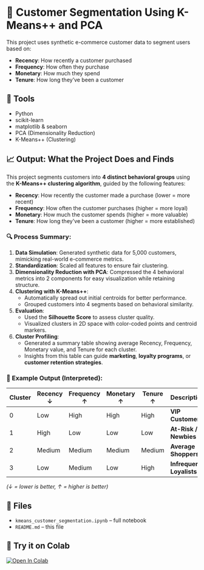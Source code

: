 
# 🧠 Customer Segmentation Using K-Means++ and PCA

This project uses synthetic e-commerce customer data to segment users based on:

- **Recency**: How recently a customer purchased
- **Frequency**: How often they purchase
- **Monetary**: How much they spend
- **Tenure**: How long they’ve been a customer

## 🔧 Tools
- Python
- scikit-learn
- matplotlib & seaborn
- PCA (Dimensionality Reduction)
- K-Means++ (Clustering)

## 📈 Output: What the Project Does and Finds

This project segments customers into **4 distinct behavioral groups** using the **K-Means++ clustering algorithm**, guided by the following features:

- **Recency**: How recently the customer made a purchase (lower = more recent)
- **Frequency**: How often the customer purchases (higher = more loyal)
- **Monetary**: How much the customer spends (higher = more valuable)
- **Tenure**: How long they've been a customer (higher = more established)

### 🔍 Process Summary:

1. **Data Simulation**: Generated synthetic data for 5,000 customers, mimicking real-world e-commerce metrics.
2. **Standardization**: Scaled all features to ensure fair clustering.
3. **Dimensionality Reduction with PCA**: Compressed the 4 behavioral metrics into 2 components for easy visualization while retaining structure.
4. **Clustering with K-Means++**:
   - Automatically spread out initial centroids for better performance.
   - Grouped customers into 4 segments based on behavioral similarity.
5. **Evaluation**:
   - Used the **Silhouette Score** to assess cluster quality.
   - Visualized clusters in 2D space with color-coded points and centroid markers.
6. **Cluster Profiling**:
   - Generated a summary table showing average Recency, Frequency, Monetary value, and Tenure for each cluster.
   - Insights from this table can guide **marketing**, **loyalty programs**, or **customer retention strategies**.

### 🧠 Example Output (Interpreted):

| Cluster | Recency ↓ | Frequency ↑ | Monetary ↑ | Tenure ↑ | Description           |
|---------|-----------|-------------|-------------|-----------|------------------------|
| 0       | Low       | High        | High        | High      | **VIP Customers**      |
| 1       | High      | Low         | Low         | Low       | **At-Risk / Newbies**  |
| 2       | Medium    | Medium      | Medium      | Medium    | **Average Shoppers**   |
| 3       | Low       | Medium      | Low         | High      | **Infrequent Loyalists**|

*(↓ = lower is better, ↑ = higher is better)*

## 📁 Files
- `kmeans_customer_segmentation.ipynb` – full notebook
- `README.md` – this file

## 🚀 Try it on Colab
[![Open In Colab](https://colab.research.google.com/assets/colab-badge.svg)](YOUR_COLAB_LINK_HERE)
